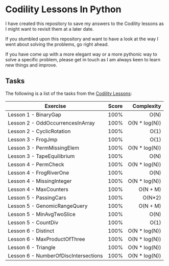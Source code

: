 # Codility Lessons In Python

I have created this repository to save my answers to the Codility lessons as I might want to revisit them at a later date.

If you stumbled upon this repository and want to have a look at the way I went about solving the problems, go right ahead. 

If you have come up with a more elegant way or a more pythonic way to solve a specific problem, please get in touch as I am always keen to learn new things and improve.

## Tasks

The following is a list of the tasks from the [Codility Lessons](https://app.codility.com/programmers/lessons):

Exercise | Score | Complexity
-------- | :---: | ----------:
Lesson 1 - BinaryGap | 100% | O(N)
Lesson 2 - OddOccurrencesInArray | 100% | O(N * log(N))
Lesson 2 - CyclicRotation | 100% | O(1)
Lesson 3 - FrogJmp | 100% | O(1)
Lesson 3 - PermMissingElem | 100% | O(N * log(N))
Lesson 3 - TapeEquilibrium | 100% | O(N)
Lesson 4 - PermCheck | 100% | O(N * log(N))
Lesson 4 - FrogRiverOne | 100% | O(N)
Lesson 4 - MissingInteger | 100% | O(N * log(N))
Lesson 4 - MaxCounters | 100% | O(N + M)
Lesson 5 - PassingCars | 100% | O(N*2)
Lesson 5 - GenomicRangeQuery | 100% | O(N + M)
Lesson 5 - MinAvgTwoSlice | 100% | O(N)
Lesson 5 - CountDiv | 100% | O(1)
Lesson 6 - Distinct | 100% | O(N * log(N))
Lesson 6 - MaxProductOfThree | 100% | O(N * log(N))
Lesson 6 - Triangle | 100% | O(N * log(N))
Lesson 6 - NumberOfDiscIntersections | 100% | O(N * log(N))

